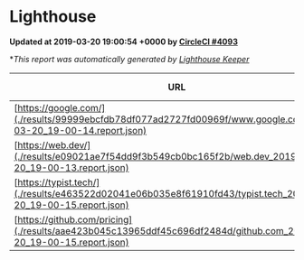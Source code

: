 
# Lighthouse

**Updated at 2019-03-20 19:00:54 +0000 by [CircleCI #4093](https://circleci.com/gh/ItinerisLtd/lighthouse-keeper-example/4093)**

**This report was automatically generated by [Lighthouse Keeper](https://github.com/itinerisltd/lighthouse-keeper)*

| URL | Performance | Accessibility | Best Practices | SEO | PWA | Updated At |
| --- | --- | --- | --- | --- | --- | --- |
| [https://google.com/](./results/99999ebcfdb78df077ad2727fd00969f/www.google.com_2019-03-20_19-00-14.report.json) | 0.94 | 0.71 | 0.93 | 0.8 | 0.58 | 2019-03-20T19:00:14.874Z |
| [https://web.dev/](./results/e09021ae7f54dd9f3b549cb0bc165f2b/web.dev_2019-03-20_19-00-13.report.json) | 0.98 | 0.93 | 0.93 | 0.96 | 1 | 2019-03-20T19:00:13.895Z |
| [https://typist.tech/](./results/e463522d02041e06b035e8f61910fd43/typist.tech_2019-03-20_19-00-15.report.json) | 1 |  |  |  |  | 2019-03-20T19:00:15.157Z |
| [https://github.com/pricing](./results/aae423b045c13965ddf45c696df2484d/github.com_2019-03-20_19-00-15.report.json) | 0.87 | 0.89 | 0.93 | 0.9 | 0.58 | 2019-03-20T19:00:15.558Z |
